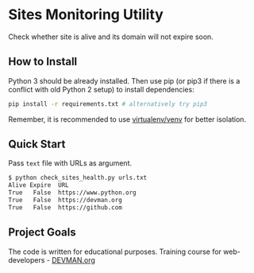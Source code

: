 # Sites Monitoring Utility

Check whether site is alive and its domain will not expire soon.

## How to Install

Python 3 should be already installed. Then use pip (or pip3 if there is a conflict with old Python 2 setup) to install dependencies:

```bash
pip install -r requirements.txt # alternatively try pip3
```

Remember, it is recommended to use [virtualenv/venv](https://devman.org/encyclopedia/pip/pip_virtualenv/) for better isolation.

## Quick Start

Pass `text` file with URLs as argument.

```bash
$ python check_sites_health.py urls.txt
Alive Expire  URL
True   False  https://www.python.org
True   False  https://devman.org
True   False  https://github.com
```

## Project Goals

The code is written for educational purposes. Training course for web-developers - [DEVMAN.org](https://devman.org)
